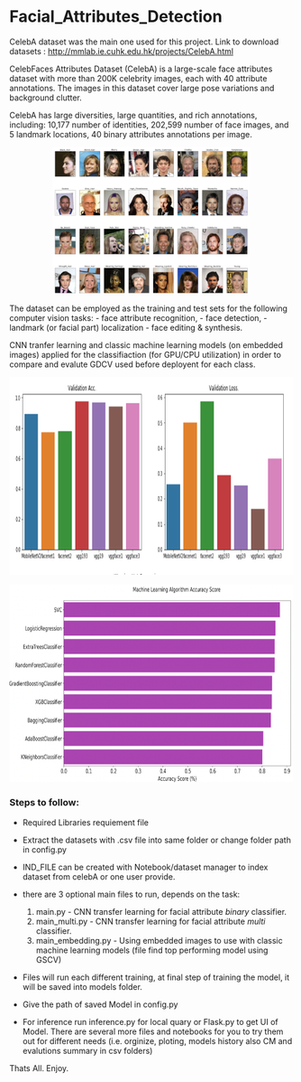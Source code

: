 # Facial_Attributes_Detection
CelebA dataset was the main one used for this project. 
Link to download datasets : http://mmlab.ie.cuhk.edu.hk/projects/CelebA.html

CelebFaces Attributes Dataset (CelebA) is a large-scale face attributes dataset with more than 200K celebrity images, each with 40 attribute annotations. 
The images in this dataset cover large pose variations and background clutter. 

CelebA has large diversities, large quantities, and rich annotations, including:
10,177 number of identities,
202,599 number of face images, and
5 landmark locations, 40 binary attributes annotations per image.
<p align="center">
  <img src=https://github.com/taltole/Facial_Attributes_Detection/blob/master/templates/Picture1.png? width="350" alt="accessibility text">
</p>
The dataset can be employed as the training and test sets for the following computer vision tasks: 
- face attribute recognition, 
- face detection, 
- landmark (or facial part) localization
- face editing & synthesis.

CNN tranfer learning and classic machine learning models (on embedded images) applied for the classifiaction (for GPU/CPU utilization) in order to compare and evalute GDCV used before deployent for each class.
<p align="center">
  <img src=https://github.com/taltole/Facial_Attributes_Detection/blob/master/templates/Picture2.png? width="550" height="350" alt="accessibility text">
</p>
<p align="center">
  <img src=https://github.com/taltole/Facial_Attributes_Detection/blob/master/templates/Picture3.png? width="550" height="350" alt="accessibility text">
</p>


### Steps to follow: 
- Required Libraries requiement file
- Extract the datasets with .csv file into same folder or change folder path in config.py
- IND_FILE can be created with Notebook/dataset manager to index dataset from celebA or one user provide.
- there are 3 optional main files to run, depends on the task: 
  1. main.py - CNN transfer learning for facial attribute *binary* classifier.
  2. main_multi.py  - CNN transfer learning for facial attribute *multi* classifier.
  3. main_embedding.py - Using embedded images to use with classic machine learning models (file find top performing model using GSCV) 

- Files will run each different training, at final step of training the model, it will be saved into models folder. 
- Give the path of saved Model in config.py  
- For inference run inference.py for local quary or Flask.py to get UI of Model. 
There are several more files and notebooks for you to try them out for different needs (i.e. orginize, ploting, models history also CM and evalutions summary in csv folders)

Thats All. 
Enjoy.
